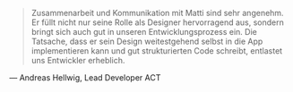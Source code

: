 > Zusammenarbeit und Kommunikation mit Matti sind sehr angenehm. Er füllt nicht nur seine Rolle als Designer hervorragend aus, sondern bringt sich auch gut in unseren Entwicklungsprozess ein. Die Tatsache, dass er sein Design weitestgehend selbst in die App implementieren kann und gut strukturierten Code schreibt, entlastet uns Entwickler erheblich.

— Andreas Hellwig, Lead Developer ACT
